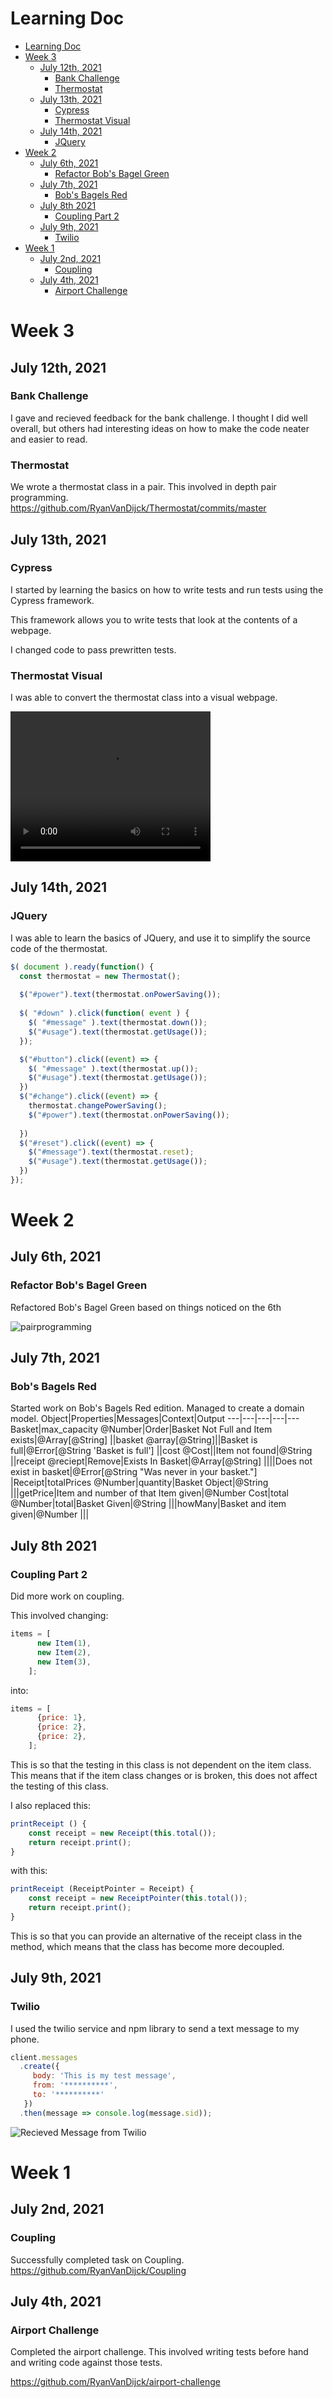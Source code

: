 # Learning Doc


- [Learning Doc](#learning-doc)
- [Week 3](#week-3)
  - [July 12th, 2021](#july-12th-2021)
    - [Bank Challenge](#bank-challenge)
    - [Thermostat](#thermostat)
  - [July 13th, 2021](#july-13th-2021)
    - [Cypress](#cypress)
    - [Thermostat Visual](#thermostat-visual)
  - [July 14th, 2021](#july-14th-2021)
    - [JQuery](#jquery)
- [Week 2](#week-2)
  - [July 6th, 2021](#july-6th-2021)
    - [Refactor Bob's Bagel Green](#refactor-bobs-bagel-green)
  - [July 7th, 2021](#july-7th-2021)
    - [Bob's Bagels Red](#bobs-bagels-red)
  - [July 8th 2021](#july-8th-2021)
    - [Coupling Part 2](#coupling-part-2)
  - [July 9th, 2021](#july-9th-2021)
    - [Twilio](#twilio)
- [Week 1](#week-1)
  - [July 2nd, 2021](#july-2nd-2021)
    - [Coupling](#coupling)
  - [July 4th, 2021](#july-4th-2021)
    - [Airport Challenge](#airport-challenge)

# Week 3 

## July 12th, 2021

### Bank Challenge
I gave and recieved feedback for the bank challenge. I thought I did well overall, but others had interesting ideas on how to make the code neater and easier to read. 

### Thermostat
We wrote a thermostat class in a pair. This involved in depth pair programming. 
https://github.com/RyanVanDijck/Thermostat/commits/master

## July 13th, 2021 

### Cypress 
I started by learning the basics on how to write tests and run tests using the Cypress framework. 

This framework allows you to write tests that look at the contents of a webpage. 

I changed code to pass prewritten tests. 

### Thermostat Visual
I was able to convert the thermostat class into a visual webpage. 

<video width="320" height="240" controls>
  <source src="./images/Week3/Thermostat.mp4" type="video/mp4">
</video>

## July 14th, 2021

### JQuery 

I was able to learn the basics of JQuery, and use it to simplify the source code of the thermostat. 

```js 
$( document ).ready(function() {
  const thermostat = new Thermostat();
  
  $("#power").text(thermostat.onPowerSaving());
  
  $( "#down" ).click(function( event ) {
    $( "#message" ).text(thermostat.down()); 
    $("#usage").text(thermostat.getUsage()); 
  });

  $("#button").click((event) => {
    $( "#message" ).text(thermostat.up());
    $("#usage").text(thermostat.getUsage()); 
  })
  $("#change").click((event) => {
    thermostat.changePowerSaving();
    $("#power").text(thermostat.onPowerSaving());
    
  })
  $("#reset").click((event) => {
    $("#message").text(thermostat.reset);
    $("#usage").text(thermostat.getUsage());
  })
});
```


# Week 2
## July 6th, 2021 
### Refactor Bob's Bagel Green 

Refactored Bob's Bagel Green based on things noticed on the 6th

![pairprogramming](images/Week2/Pair%20Programming.png)

## July 7th, 2021 
### Bob's Bagels Red
Started work on Bob's Bagels Red edition. Managed to create a domain model. 
Object|Properties|Messages|Context|Output
---|---|---|---|---
Basket|max_capacity @Number|Order|Basket Not Full and Item exists|@Array[@String]
||basket @array[@String]||Basket is full|@Error[@String 'Basket is full']
||cost @Cost||Item not found|@String
||receipt @reciept|Remove|Exists In Basket|@Array[@String]
||||Does not exist in basket|@Error[@String "Was never in your basket."]
|Receipt|totalPrices @Number|quantity|Basket Object|@String
|||getPrice|Item and number of that Item given|@Number
Cost|total @Number|total|Basket Given|@String
|||howMany|Basket and item given|@Number
|||

## July 8th 2021
### Coupling Part 2 
Did more work on coupling. 

This involved changing: 

```js
items = [
      new Item(1),
      new Item(2),
      new Item(3),
    ];
```


into:

```js
items = [
      {price: 1},
      {price: 2},
      {price: 2},
    ];
```
This is so that the testing in this class is not dependent on the item class. This means that if the item class changes or is broken, this does not affect the testing of this class. 

I also replaced this: 
```js
printReceipt () {
    const receipt = new Receipt(this.total()); 
    return receipt.print();
}
```

with this: 
```js
printReceipt (ReceiptPointer = Receipt) {
    const receipt = new ReceiptPointer(this.total());
    return receipt.print();
}
```
This is so that you can provide an alternative of the receipt class in the method, which means that the class has become more decoupled.  

## July 9th, 2021
### Twilio
I used the twilio service and npm library to send a text message to my phone. 

```js
client.messages
  .create({
     body: 'This is my test message',
     from: '**********',
     to: '**********'
   })
  .then(message => console.log(message.sid));
```
![Recieved Message from Twilio](images/Week2/twilio.jpg)

# Week 1
## July 2nd, 2021 
### Coupling 

Successfully completed task on Coupling. 
https://github.com/RyanVanDijck/Coupling


## July 4th, 2021 
### Airport Challenge 
Completed the airport challenge. This involved writing tests before hand and writing code against those tests. 

https://github.com/RyanVanDijck/airport-challenge
